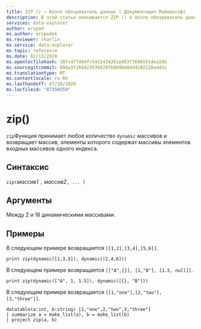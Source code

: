 ```yaml
---
title: ZIP () — Azure обозреватель данных | Документация Майкрософт
description: В этой статье описывается ZIP () в Azure обозреватель данных.
services: data-explorer
author: orspod
ms.author: orspodek
ms.reviewer: rkarlin
ms.service: data-explorer
ms.topic: reference
ms.date: 02/13/2020
ms.openlocfilehash: 28fc477d4dfc5432434261e493f36985514ea28b
ms.sourcegitcommit: 09da3f26b4235368297b8b9b604d4282228a443c
ms.translationtype: MT
ms.contentlocale: ru-RU
ms.lasthandoff: 07/28/2020
ms.locfileid: "87350559"
---
```

# <a name="zip"></a>zip()

`zip`Функция принимает любое количество `dynamic` массивов и возвращает массив, элементы которого содержат массивы элементов входных массивов одного индекса.

## <a name="syntax"></a>Синтаксис

`zip(`*массив1* `,` *массив2*`, ... )`

## <a name="arguments"></a>Аргументы

Между 2 и 16 динамическими массивами.

## <a name="examples"></a>Примеры

В следующем примере возвращается `[[1,2],[3,4],[5,6]]`.

```kusto
print zip(dynamic([1,3,5]), dynamic([2,4,6]))
```

В следующем примере возвращается `[["A",{}], [1,"B"], [1.5, null]]`.

```kusto
print zip(dynamic(["A", 1, 1.5]), dynamic([{}, "B"]))
```

В следующем примере возвращается `[[1,"one"],[2,"two"],[3,"three"]]`.

```kusto
datatable(a:int, b:string) [1,"one",2,"two",3,"three"]
| summarize a = make_list(a), b = make_list(b)
| project zip(a, b)
```